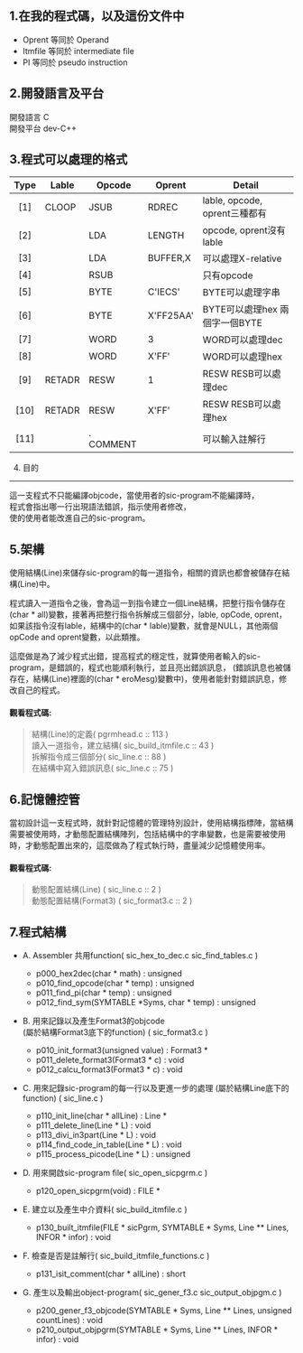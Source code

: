 1.在我的程式碼，以及這份文件中
----------------------------
* Oprent		等同於 Operand
* Itmfile		等同於 intermediate file
* PI		    等同於 pseudo instruction

2.開發語言及平台
--------------
開發語言 C  
開發平台 dev-C++  

3.程式可以處理的格式
--------------------
| Type | Lable  | Opcode   | Oprent   | Detail |
| :----: | -------- | -------- | ------- | ------- |
| [1] | CLOOP | JSUB | RDREC     | lable, opcode, oprent三種都有 |
| [2] |       | LDA  | LENGTH    | opcode, oprent沒有lable |
| [3] |       | LDA  | BUFFER,X  | 可以處理X-relative |
| [4] |       | RSUB |           | 只有opcode |
| [5] |       | BYTE | C'IECS'   | BYTE可以處理字串 |
| [6] |       | BYTE | X'FF25AA' | BYTE可以處理hex 兩個字一個BYTE |
| [7] |       | WORD | 3         | WORD可以處理dec |
| [8] |       | WORD | X'FF'     | WORD可以處理hex |
| [9]  | RETADR | RESW | 1 | RESW RESB可以處理dec |
| [10] | RETADR | RESW | X'FF' | RESW RESB可以處理hex |
| [11] |        | . COMMENT |   | 可以輸入註解行 |

4.	目的
------
這一支程式不只能編譯objcode，當使用者的sic-program不能編譯時，   
程式會指出哪一行出現語法錯誤，指示使用者修改，   
使的使用者能改進自己的sic-program。


  
5.架構
------
   使用結構(Line)來儲存sic-program的每一道指令，相關的資訊也都會被儲存在結構(Line)中。 

   程式讀入一道指令之後，會為這一到指令建立一個Line結構，把整行指令儲存在(char * all)變數，接著再把整行指令拆解成三個部分，lable, opCode, oprent，如果該指令沒有lable，結構中的(char * lable)變數，就會是NULL，其他兩個opCode and oprent變數，以此類推。  
   
   這麼做是為了減少程式出錯，提高程式的穩定性，就算使用者輸入的sic-program，是錯誤的，程式也能順利執行，並且亮出錯誤訊息，
   (錯誤訊息也被儲存在，結構(Line)裡面的(char * eroMesg)變數中)，使用者能針對錯誤訊息，修改自己的程式。  

#### 觀看程式碼:  
>  結構(Line)的定義( pgrmhead.c :: 113 )  
>  讀入一道指令，建立結構( sic_build_itmfile.c :: 43 )  
>  拆解指令成三個部分( sic_line.c :: 88 )  
>  在結構中寫入錯誤訊息( sic_line.c :: 75 )  

6.記憶體控管
------------
當初設計這一支程式時，就針對記憶體的管理特別設計，使用結構指標陣，當結構需要被使用時，才動態配置結構陣列，包括結構中的字串變數，也是需要被使用時，才動態配置出來的，這麼做為了程式執行時，盡量減少記憶體使用率。

#### 觀看程式碼:  
>  動態配置結構(Line) ( sic_line.c :: 2 )  
>  動態配置結構(Format3) ( sic_format3.c :: 2 )  


7.程式結構
---------
* A.	Assembler 共用function( sic_hex_to_dec.c   sic_find_tables.c )
    * p000_hex2dec(char * math) : unsigned
    * p010_find_opcode(char * temp) : unsigned
    * p011_find_pi(char * temp) : unsigned
    * p012_find_sym(SYMTABLE *Syms, char * temp) : unsigned

* B.	用來記錄以及產生Format3的objcode  
(屬於結構Format3底下的function) ( sic_format3.c )
  * p010_init_format3(unsigned value) : Format3 *
  * p011_delete_format3(Format3 * c) : void
  * p012_calcu_format3(Format3 * c) : void

* C.	用來記錄sic-program的每一行以及更進一步的處理
(屬於結構Line底下的function) ( sic_line.c )
	* p110_init_line(char * allLine) : Line *
	* p111_delete_line(Line * L) : void
	* p113_divi_in3part(Line * L) : void
	* p114_find_code_in_table(Line * L) : void
	* p115_process_picode(Line * L) : unsigned

* D.	用來開啟sic-program file( sic_open_sicpgrm.c )
  * p120_open_sicpgrm(void) : FILE *

* E.	建立以及產生中介資料( sic_build_itmfile.c )
  * p130_built_itmfile(FILE * sicPgrm, SYMTABLE * Syms, Line ** Lines, INFOR * infor) : void

* F.	檢查是否是註解行( sic_build_itmfile_functions.c )
  * p131_isit_comment(char * allLine) : short

* G.	產生以及輸出object-program( sic_gener_f3.c   sic_output_objpgm.c )
  * p200_gener_f3_objcode(SYMTABLE * Syms, Line ** Lines, unsigned countLines) : void
  * p210_output_objpgrm(SYMTABLE * Syms, Line ** Lines, INFOR * infor) : void
  
